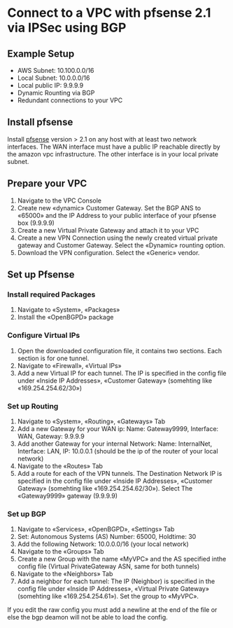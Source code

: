 # Connect to a VPC with pfsense 2.1 via IPSec using BGP

## Example Setup

- AWS Subnet: 10.100.0.0/16
- Local Subnet: 10.0.0.0/16
- Local public IP: 9.9.9.9
- Dynamic Rounting via BGP
- Redundant connections to your VPC


## Install pfsense

Install [pfsense](https://www.pfsense.org/) version > 2.1 on any host with at least two network interfaces. The WAN interface must have a public IP reachable directly by the amazon vpc infrastructure. The other interface is in your local private subnet.


## Prepare your VPC

1. Navigate to the VPC Console
2. Create new «dynamic» Customer Gateway. Set the BGP ANS to «65000» and the IP Address to your public interface of your pfsense box (9.9.9.9)
3. Create a new Virtual Private Gateway and attach it to your VPC
4. Create a new VPN Connection using the newly created virtual private gateway and Customer Gateway. Select the «Dynamic» rounting option.
5. Download the VPN configuration. Select the «Generic» vendor.

## Set up Pfsense

### Install required Packages

1. Navigate to «System», «Packages»
2. Install the «OpenBGPD» package


### Configure Virtual IPs

1. Open the downloaded configuration file, it contains two sections. Each section is for one tunnel. 
2. Navigate to «Firewall», «Virtual IPs»
3. Add a new Virtual IP for each tunnel. The IP is specified in the config file under «Inside IP Addresses», «Customer Gateway» (somehting like «169.254.254.62/30»)


### Set up Routing

1. Navigate to «System», «Routing», «Gateways» Tab
2. Add a new Gateway for your WAN ip: Name: Gateway9999, Interface: WAN, Gateway: 9.9.9.9
3. Add another Gateway for your internal Network: Name: InternalNet, Interface: LAN, IP: 10.0.0.1 (should be the ip of the router of your local network)
4. Navigate to the «Routes» Tab
5. Add a route for each of the VPN tunnels. The Destination Network IP is specified in the config file under «Inside IP Addresses», «Customer Gateway» (somehting like «169.254.254.62/30»). Select The «Gateway9999» gateway (9.9.9.9)


### Set up BGP

1. Navigate to «Services», «OpenBGPD», «Settings» Tab
2. Set: Autonomous Systems (AS) Number: 65000, Holdtime: 30
3. Add the following Network: 10.0.0.0/16 (your local network)
4. Navigate to the «Groups» Tab
5. Create a new Group with the name «MyVPC» and the AS specified inthe config file (Virtual PrivateGateway ASN, same for both tunnels)
4. Navigate to the «Neighbors» Tab
5. Add a neighbor for each tunnel: The IP (Neighbor) is specified in the config file under «Inside IP Addresses», «Virtual Private Gateway» (somehting like «169.254.254.61»). Set the group to «MyVPC».

If you edit the raw config you must add a newline at the end of the file or else the bgp deamon will not be able to load the config.






